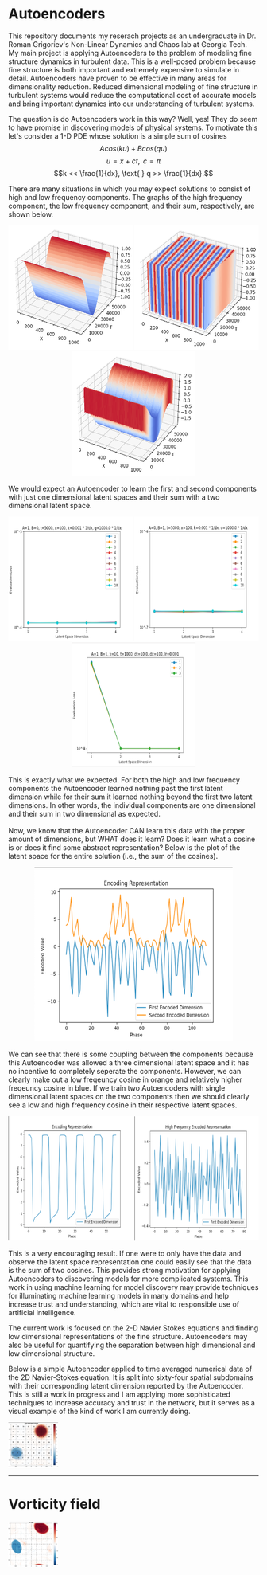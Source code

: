 # Autoencoders
This repository documents my reserach projects as an undergraduate in Dr. Roman Grigoriev's Non-Linear Dynamics and Chaos lab at Georgia Tech.
My main project is applying Autoencoders to the problem of modeling fine structure dynamics in turbulent data. This is a well-posed problem because fine structure is both important and extremely expensive to simulate in detail. Autoencoders have proven to be effective in many areas for dimensionality reduction. Reduced dimensional modeling of fine structure in turbulent systems would reduce the computational cost of accurate models and bring important dynamics into our understanding of turbulent systems. 

The question is do Autoencoders work in this way? Well, yes! They do seem to have promise in discovering models of physical systems. To motivate this let's consider a 1-D PDE whose solution is a simple sum of cosines
$$Acos(ku) + Bcos(qu)$$
$$u=x+ct, \text{   } c=\pi$$
$$k << \frac{1}{dx}, \text{    } q >> \frac{1}{dx}.$$

There are many situations in which you may expect solutions to consist of high and low frequency components. The graphs of the high frequency component, the low frequency component, and their sum, respectively, are shown below.
<p float="left" align="center">
<img
  src="images/high.png"
  alt="Alt text"
  title="Low Frequency"
  width="250" height="250">
<img
  src="images/low.png"
  alt="Alt text"
  title="High Frequency"
  width="250" height="250">
<img
  src="images/sum.png"
  alt="Alt text"
  title="Sum"
  width="250" height="250">
</p>

We would expect an Autoencoder to learn the first and second components with just one dimensional latent spaces and their sum with a two dimensional latent space. 

<p float="left" align="center">
<img
  src="images/lowAE.png"
  alt="Alt text"
  title="Low Frequency"
  width="250" height="250">
<img
  src="images/highAE.png"
  alt="Alt text"
  title="High Frequency"
  width="250" height="250">
<img
  src="images/sumAE.png"
  alt="Alt text"
  title="Sum"
  width="250" height="250">
</p>

This is exactly what we expected. For both the high and low frequency components the Autoencoder learned nothing past the first latent dimension while for their sum it learned nothing beyond the first two latent dimensions. In other words, the individual components are one dimensional and their sum in two dimensional as expected. <br/> <br/>
Now, we know that the Autoencoder CAN learn this data with the proper amount of dimensions, but WHAT does it learn? Does it learn what a cosine is or does it find some abstract representation? Below is the plot of the latent space for the entire solution (i.e., the sum of the cosines).
<p align="center">
<img
  src="images/sumLatentSpace.png"
  alt="Alt text"
  title="Low Frequency"
  width="400" height="350">
</p>

We can see that there is some coupling between the components because this Autoencoder was allowed a three dimensional latent space and it has no incentive to completely seperate the components. However, we can clearly make out a low freqeuncy cosine in orange and relatively higher freqeuncy cosine in blue. If we train two Autoencoders with single dimensional latent spaces on the two components then we should clearly see a low and high frequency cosine in their respective latent spaces.

<p float="left" align="center">
<img
  src="images/lowLatentSpace.png"
  alt="Alt text"
  title="Low Frequency"
  width="250" height="250">
<img
  src="images/highLatentSpace.png"
  alt="Alt text"
  title="High Frequency"
  width="250" height="250">
</p>

This is a very encouraging result. If one were to only have the data and observe the latent space representation one could easily see that the data is the sum of two cosines. This provides strong motivation for applying Autoencoders to discovering models for more complicated systems. This work in using machine learning for model discovery may provide techniques for illuminating machine learning models in many domains and help increase trust and understanding, which are vital to responsible use of artificial intelligence.

The current work is focused on the 2-D Navier Stokes equations and finding low dimensional representations of the fine structure. Autoencoders may also be useful for quantifying the separation between high dimensional and low dimensional structure. 

Below is a simple Autoencoder applied to time averaged numerical data of the 2D Navier-Stokes equation. It is split into sixty-four spatial subdomains with their corresponding latent dimension reported by the Autoencoder. This is still a work in progress and I am applying more sophisticated techniques to increase accuracy and trust in the network, but it serves as a visual example of the kind of work I am currently doing. 

<img
  src="singlePeriodLatentDims.png"
  alt="Alt text"
  title="Optional title"
  style="display: inline-block; margin: 0 auto; max-width: 100px">


_______________________________________________________________
# Vorticity field

<img
  src="vorticity_images.gif"
  alt="Alt text"
  title="Optional title"
  style="display: inline-block; margin: 0 auto; max-width: 100px">
